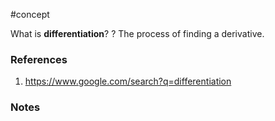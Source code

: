 #concept


What is **differentiation**?
?
The process of finding a derivative.
<!--SR:!2024-08-14,46,290-->


### References
1. https://www.google.com/search?q=differentiation

### Notes




